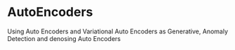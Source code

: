 # AutoEncoders
Using Auto Encoders and Variational Auto Encoders as Generative, Anomaly Detection and denosing Auto Encoders
